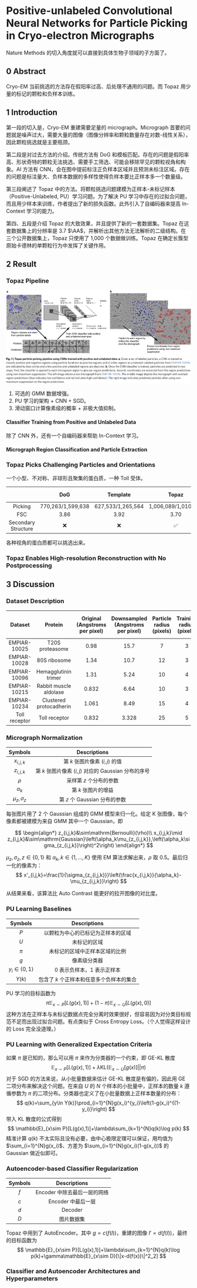 # Positive-unlabeled Convolutional Neural Networks for Particle Picking in Cryo-electron Micrographs

Nature Methods 的切入角度就可以直接到具体生物子领域的子方面了。

## 0 Abstract

Cryo-EM 当前挑选的方法存在假阳率过高、后处理不通用的问题。而 Topaz 用少量的标记的颗粒和负样本训练。

## 1 Introduction

第一段的切入是，Cryo-EM 重建需要足量的 micrograph。Micrograph 首要的问题就是噪声过大，需要大量的图像（图像分辨率和颗粒数量存在对数-线性关系），因此颗粒挑选就是主要瓶颈。

第二段是对过去方法的介绍。传统方法有 DoG 和模板匹配。存在的问题是假阳率高、形状奇特的颗粒无法挑选、需要手工筛选、可能会移除罕见的颗粒视角和构象。AI 方法有 CNN，会在图中提前标注正负样本区域并且预测未标注区域。存在的问题是标注量大、负样本数据的多样性使得负样本要比正样本多一个数量级。

第三段阐述了 Topaz 中的方法。将颗粒挑选问题建模为正样本-未标记样本（Positive-Unlabeled, PU）学习问题。为了解决 PU 学习中存在的过拟合问题，而且用少样本来训练，作者提出了新的损失函数。此外引入了自编码器来提高 In-Context 学习的能力。

第四、五段是介绍 Topaz 的大致效果，并且提供了新的一套数据集。Topaz 在这套数据集上的分辨率是 3.7 $\AA$，并解析出其他方法无法解析的二级结构。在三个公开数据集上，Topaz 只使用了 1,000 个数据做训练。Topaz 在确定长簇型原始卡德林的单颗粒行为中发挥了关键作用。

## 2 Result

### Topaz Pipeline

![](images/topaz.png)

1. 可选的 GMM 数据增强。
2. PU 学习的架构 + CNN + SGD。
3. 滑动窗口计算像素级的概率 + 非极大值抑制。

#### Classifier Training from Positive and Unlabeled Data

除了 CNN 外，还有一个自编码器来帮助 In-Context 学习。

#### Micrograph Region Classification and Particle Extraction

### Topaz Picks Challenging Particles and Orientations

一个小型、不对称、非球形且聚集的蛋白质，一种 Toll 受体。

|                     |        DoG        |     Template      |        Topaz        | Other CNN |
| :-----------------: | :---------------: | :---------------: | :-----------------: | :-------: |
|       Picking       | 770,263/1,599,638 | 627,533/1,265,564 | 1,006,089/1,010,937 | 131,300/0 |
|         FSC         |       3.86        |       3.92        |        3.70         |  6.8/NaN  |
| Secondary Structure |        :x:        |        :x:        | :white_check_mark:  |    :x:    |

各种视角的蛋白质都可以挑选出来。

### Topaz Enables High-resolution Reconstruction with No Postprocessing



## 3 Discussion

### Dataset Description


|    Dataset    |         Protein         | Original (Angstroms per pixel) | Downsampled (Angstroms per pixel) | Particle radius (pixels) | Training radius (pixels) | $\pi$ | Trainning Number of micrographs | Trainning Number of particles | Test Number of micrographs | Test Number of particles |
| :-----------: | :---------------------: | :----------------------------: | :-------------------------------: | :----------------------: | :----------------------: | :---: | :-----------------------------: | :---------------------------: | :------------------------: | :----------------------: |
| EMPIAR-10025  |     T20S proteasome     |              0.98              |               15.7                |            7             |            3             | 0.035 |               156               |            39,653             |             40             |          10,301          |
| EMPIAR-10028  |      80S ribosome       |              1.34              |               10.7                |            12            |            3             | 0.012 |               831               |            80,701             |            250             |          24,546          |
| EMPIAR-10096  |  Hemagglutinin trimer   |              1.31              |               5.24                |            10            |            4             | 0.035 |               347               |            100,465            |            100             |          29,535          |
| EMPIAR-10215  | Rabbit muscle aldolase  |             0.832              |               6.64                |            10            |            3             |  0.1  |               865               |            163,758            |            200             |          39,347          |
| EMPIAR-10234  | Clustered protocadherin |             1.061              |               8.49                |            15            |            4             | 0.015 |               67                |             1,167             |             20             |           373            |
| Toll receptor |      Toll receptor      |             0.832              |               3.328               |            25            |            5             | 0.035 |               30                |              686              |             14             |           362            |

### Micrograph Normalization

|     Symbols      |                     Descriptions                     |
| :--------------: | :--------------------------------------------------: |
|   $x_{i,j,k}$    |            第 $k$ 张图片像素 $(i,j)$ 的值            |
|   $z_{i,j,k}$    | 第 $k$ 张图片像素 $(i,j)$ 对应的 Gaussian 分布的序号 |
|      $\rho$      |               采样第 $z$ 个分布的参数                |
|    $\alpha_k$    |                 第 $k$ 张图片的增益                  |
| $\mu_z,\sigma_z$ |            第 $z$ 个 Gaussian 分布的参数             |

每张图片用了 2 个 Gaussian 组成的 GMM 模型来归一化。给定 K 张图像，每个像素都被建模为来自 GMM 其中一个 Gaussian，即

$$
\begin{align*}
z_{i,j,k}&\sim\mathrm{Bernoulli}(\rho)\\
x_{i,j,k}\mid z_{i,j,k}&\sim\mathrm{Gaussian}\left(\alpha_k\mu_{z_{i,j,k}},\left(\alpha_k\sigma_{z_{i,j,k}}\right)^2\right)
\end{align*}
$$

$\mu_z,\sigma_z,z\in\{0,1\}$ 和 $\alpha_k,k\in\{1,\dots,K\}$ 使用 EM 算法求解出来，$\rho$ 取 0.5。最后归一化的像素为：
$$
x'_{i,j,k}=\frac{1}{\sigma_{z_{i,j,k}}}\left(\frac{x_{i,j,k}}{\alpha_k}-\mu_{z_{i,j,k}}\right)
$$

从结果来看，该算法比 Auto Contrast 能更好的拉开图像的对比度。

### PU Learning Baselines

|     Symbols     |               Descriptions                |
| :-------------: | :---------------------------------------: |
|       $P$       |    以颗粒为中心的已标记为正样本的区域     |
|       $U$       |               未标记的区域                |
|      $\pi$      |      未标记的区域中正样本区域的比例       |
|       $g$       |               像素级分类器                |
| $y_i\in\{0,1\}$ |        0 表示负样本，1 表示正样本         |
|     $Y(k)$      | 包含了 $k$ 个正样本和任意多个负样本的集合 |

PU 学习的目标函数为
$$
\pi\mathbb{E}_{x\sim P}[L(g(x),1)]+(1-\pi)\mathbb{E}_{x\sim U}[L(g(x),0)]
$$
这种方法在正样本与未标记数据点完全分离时效果很好，但容易因为对分类目标规范不足而出现过拟合问题。有点类似于 Cross Entropy Loss。（个人觉得这样设计的 Loss 完全没道理。）

### PU Learning with Generalized Expectation Criteria

如果 $\pi$ 是已知的，那么可以用 $\pi$ 来作为分类器的一个约束，即 GE-KL 散度
$$
\mathbb{E}_{x\sim P}[L(g(x),1)]+\lambda\mathrm{KL}(\mathbb{E}_{x\sim U}[g(x)]||\pi)
$$
对于 SGD 的方法来说，从小批量数据来估计 GE-KL 散度是有偏的，因此用 GE 二项分布来解决这个问题。在来自 $U$ 的 $N$ 个样本的小批量中，正样本的数量 $k$ 遵循参数为 $\pi$ 的二项分布。分类器也定义了在小批量数据上正样本数量的分布：
$$
q(k)=\sum_{y\in Y(k)}\prod_{i=1}^{N}g(x_i)^{y_i}\left(1-g(x_i)^{(1-y_i)}\right)
$$
带入 KL 散度的公式得到
$$
\mathbb{E}_{x\sim P}[L(g(x),1)]+\lambda\sum_{k=1}^{N}q(k)\log p(k)
$$
精准计算 $q(k)$ 不太实际且没有必要，由中心极限定理可以保证，用均值为 $\sum_{i=1}^{N}g(x_i)$、方差为 $\sum_{i=1}^{N}g(x_i)(1-g(x_i))$ 的 Gaussian 做近似即可。

### Autoencoder-based Classifier Regularization

| Symbols |         Descriptions         |
| :-----: | :--------------------------: |
|   $f$   | Encoder 中除去最后一层的网络 |
|   $c$   |      Encoder 中最后一层      |
|   $d$   |           Decoder            |
|   $D$   |          图片数据集          |

Topaz 中用到了 AutoEncoder。其中 $g=c(f(I))$，重建的图像 $I'=d(f(I))$，最终的目标函数为
$$
\mathbb{E}_{x\sim P}[L(g(x),1)]+\lambda\sum_{k=1}^{N}q(k)\log p(k)+\gamma\mathbb{E}_{x\sim D}[\|x-d(f(x))\|^2_2]
$$

### Classifier and Autoencoder Architectures and Hyperparameters





